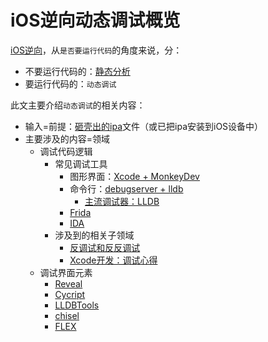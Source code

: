 # iOS逆向动态调试概览

[iOS逆向](http://book.crifan.org/books/ios_reverse_dev/website)，从`是否要运行代码`的角度来说，分：

* 不要运行代码的：[静态分析](https://book.crifan.org/books/ios_re_static_analysis/website/)
* 要运行代码的：`动态调试`

此文主要介绍`动态调试`的相关内容：

* 输入=前提：[砸壳出的ipa](https://book.crifan.org/books/ios_re_crack_shell_ipa/website/)文件（或已把ipa安装到iOS设备中）
* 主要涉及的内容=领域
  * 调试代码逻辑
    * 常见调试工具
      * 图形界面：[Xcode + MonkeyDev](https://book.crifan.org/books/ios_re_monkeydev_debug/website/)
      * 命令行：[debugserver + lldb](../debug_code/lldb_debugserver.md)
        * [主流调试器：LLDB](https://book.crifan.org/books/popular_debugger_lldb/website/)
      * [Frida](https://book.crifan.org/books/reverse_debug_frida/website/)
      * [IDA](https://book.crifan.org/books/reverse_tool_ida/website/)
    * 涉及到的相关子领域
      * [反调试和反反调试](../anti_debug_related.md)
      * [Xcode开发：调试心得](http://book.crifan.org/books/xcode_dev_debug_summary/website/)
  * 调试界面元素
    * [Reveal](../debug_ui/reveal.md)
    * [Cycript](../debug_ui/cycript/README.md)
    * [LLDBTools](../debug_ui/lldbtools.md)
    * [chisel](../debug_ui/chisel.md)
    * [FLEX](../debug_ui/flex.md)
